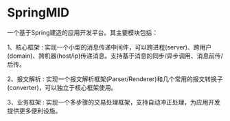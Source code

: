 SpringMID
=========

一个基于Spring建造的应用开发平台。其主要模块包括：

1、核心框架 : 实现一个小型的消息传递中间件，可以跨进程(server)、跨用户(domain)、跨机器(host/ip)传递消息。支持基于消息的同步/异步调用、消息前传/后传。

2、报文解析 : 实现一个报文解析框架(Parser/Renderer)和几个常用的报文转换子(converter)，可以独立于核心框架使用。

3、业务框架 : 实现一个多步骤的交易处理框架，支持自动冲正处理，为应用开发提供更多便利设施。
